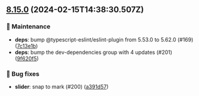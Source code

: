 ## [8.15.0](https://github.com/AxisCommunications/fluent-components/compare/7cd90f8c2c376c54124055b85725a859c13efb3a..7c13e1b9542da3b44dd563feb0377256d449d855) (2024-02-15T14:38:30.507Z)

### 🚧 Maintenance

  - **deps**: bump @typescript-eslint/eslint-plugin from 5.53.0 to 5.62.0 (#169) ([7c13e1b](https://github.com/AxisCommunications/fluent-components/commit/7c13e1b9542da3b44dd563feb0377256d449d855))
  - **deps**: bump the dev-dependencies group with 4 updates (#201) ([9f620f5](https://github.com/AxisCommunications/fluent-components/commit/9f620f5417c316a5e0e8b2db2a7605346429a26f))

### 🐛 Bug fixes

  - **slider**: snap to mark (#200) ([a391d57](https://github.com/AxisCommunications/fluent-components/commit/a391d5794b99bf50af561ae1ecb54f40789332fd))
